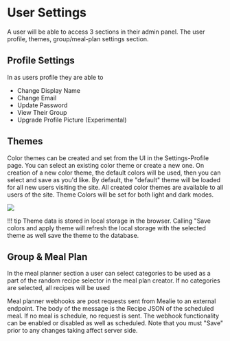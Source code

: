 # User Settings

A user will be able to access 3 sections in their admin panel. The user profile, themes, group/meal-plan settings section. 

## Profile Settings
In as users profile they are able to

- Change Display Name
- Change Email
- Update Password
- View Their Group
- Upgrade Profile Picture (Experimental)

## Themes
Color themes can be created and set from the UI in the Settings-Profile page. You can select an existing color theme or create a new one. On creation of a new color theme, the default colors will be used, then you can select and save as you'd like. By default, the "default" theme will be loaded for all new users visiting the site. All created color themes are available to all users of the site. Theme Colors will be set for both light and dark modes.

![](../../assets/gifs/theme-demo-v3.gif)

!!! tip
    Theme data is stored in local storage in the browser. Calling "Save colors and apply theme will refresh the local storage with the selected theme as well save the theme to the database. 

## Group & Meal Plan
In the meal planner section a user can select categories to be used as a part of the random recipe selector in the meal plan creator. If no categories are selected, all recipes will be used

Meal planner webhooks are post requests sent from Mealie to an external endpoint. The body of the message is the Recipe JSON of the scheduled meal. If no meal is schedule, no request is sent. The webhook functionality can be enabled or disabled as well as scheduled. Note that you must "Save" prior to any changes taking affect server side. 
